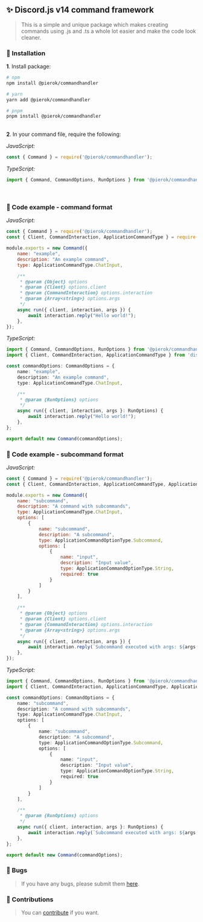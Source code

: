 ## ✨ Discord.js v14 command framework

>This is a simple and unique package which makes creating commands using .js and .ts a whole lot easier and make the code look cleaner.

### 🚀 Installation

**1**. Install package:

```bash
# npm
npm install @pierok/commandhandler

# yarn
yarn add @pierok/commandhandler

# pnpm
pnpm install @pierok/commandhandler
```

<bt></br>
**2**. In your command file, require the following:

*JavaScript:*
```js
const { Command } = require('@pierok/commandhandler');
```

*TypeScript:*
```ts
import { Command, CommandOptions, RunOptions } from '@pierok/commandhandler';
```

<bt></br>

### 📑 Code example - command format

*JavaScript:*
```js
const { Command } = require('@pierok/commandhandler');
const { Client, CommandInteraction, ApplicationCommandType } = require('discord.js');

module.exports = new Command({
    name: "example",
    description: "An example command",
    type: ApplicationCommandType.ChatInput,

    /**
     * @param {Object} options
     * @param {Client} options.client
     * @param {CommandInteraction} options.interaction
     * @param {Array<string>} options.args
     */
    async run({ client, interaction, args }) {
        await interaction.reply("Hello world!");
    },
});
```

*TypeScript:*
```ts
import { Command, CommandOptions, RunOptions } from '@pierok/commandhandler';
import { Client, CommandInteraction, ApplicationCommandType } from 'discord.js';

const commandOptions: CommandOptions = {
    name: "example",
    description: "An example command",
    type: ApplicationCommandType.ChatInput,

    /**
     * @param {RunOptions} options
     */
    async run({ client, interaction, args }: RunOptions) {
        await interaction.reply("Hello world!");
    },
};

export default new Command(commandOptions);
```

### 📑 Code example - subcommand format

*JavaScript:*
```js
const { Command } = require('@pierok/commandhandler');
const { Client, CommandInteraction, ApplicationCommandType, ApplicationCommandOptionType } = require('discord.js');

module.exports = new Command({
    name: "subcommand",
    description: "A command with subcommands",
    type: ApplicationCommandType.ChatInput,
    options: [
        {
            name: "subcommand",
            description: "A subcommand",
            type: ApplicationCommandOptionType.Subcommand,
            options: [
                {
                    name: "input",
                    description: "Input value",
                    type: ApplicationCommandOptionType.String,
                    required: true
                }
            ]
        }
    ],

    /**
     * @param {Object} options
     * @param {Client} options.client
     * @param {CommandInteraction} options.interaction
     * @param {Array<string>} options.args
     */
    async run({ client, interaction, args }) {
        await interaction.reply(`Subcommand executed with args: ${args.join(', ')}`);
    },
});
```

*TypeScript:*
```ts
import { Command, CommandOptions, RunOptions } from '@pierok/commandhandler';
import { Client, CommandInteraction, ApplicationCommandType, ApplicationCommandOptionType } from 'discord.js';

const commandOptions: CommandOptions = {
    name: "subcommand",
    description: "A command with subcommands",
    type: ApplicationCommandType.ChatInput,
    options: [
        {
            name: "subcommand",
            description: "A subcommand",
            type: ApplicationCommandOptionType.Subcommand,
            options: [
                {
                    name: "input",
                    description: "Input value",
                    type: ApplicationCommandOptionType.String,
                    required: true
                }
            ]
        }
    ],

    /**
     * @param {RunOptions} options
     */
    async run({ client, interaction, args }: RunOptions) {
        await interaction.reply(`Subcommand executed with args: ${args.join(', ')}`);
    },
};

export default new Command(commandOptions);
```

### 🔧 Bugs

> If you have any bugs, please submit them [here](https://github.com/pierokchad/commandhandler/issues).

### 🎲 Contributions

> You can [contribute](https://github.com/pierokchad/commandhandler/tree/main/docs/CONTRIBUTING.md) if you want.
